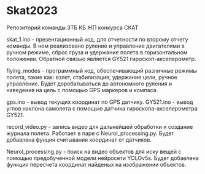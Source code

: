 # Skat2023
Репозиторий команды ЗТБ КБ ЖП конкурса СКАТ

skat_1.ino - презентационный код, для отчетности по второму отчету команды. В нем реализовано руление и управление двигателями в ручном режиме,
сброс груза и удержание полета в горизонтальном положении. Обратной связью является GY521 гироскоп-акселерометр.

flying_modes - программный код, обеспечивающий различные режимы полета, такие как: взлет, стабилизация, удержание цели, ручное управление. Будет доробатываться до 
автономного руления и наведения на цель с помощью GPS маркеров и компаса.

gps.ino - вывод текущих координат по GPS датчику.
GY521.ino - вывод углов наклона самолета с помощью датчика гироскопа-акселерометра GY521.

record_video.py - запись видео для дальнейшей обработки и создание журнала полета. Работает в паре с Neurol_processing.py. Будет добавлена фунция считывания координат от датчиков.

Neurol_processing.py - поиск на видео объектов для иску вещей с помощью предобученной модели нейросети YOLOv5s. Будет добавлена функция пересчета координат найденых на изображении объектов.